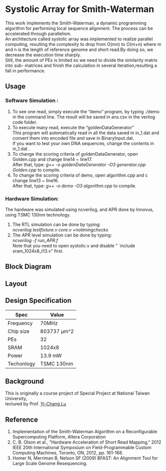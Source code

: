 # Systolic Array for Smith-Waterman
This work implements the Smith-Waterman, a dynamic programming algorithm for performing local sequence alignment. The process can be accelerated through parallelism.  
An architecture called systolic array was implemented to realize parallel computing, resulting the complexity to drop from O(mn) to O(m+n) where m and n is the length of reference genome and short read.By doing so, we decrease the execution time sharply.  
Still, the amount of PEs is limited so we need to divide the similarity matrix into sub- matrices and finish the calculation in several iteration,resulting a fall in performance.  

## Usage
### Software Simulation : 
1. To see one read, simply execute the “demo” program, by typing ./demo in the command line.
The result will be saved in ans.csv in the verilog code folder.
2. To execute many read, execute the “goldenDataGenerator”  
This program will automatically read in all the data saved in in_1.dat and convert them into encoded file and save in BinaryInput.dat.  
If you want to test your own DNA sequences, change the contents in in_1.dat .   
3. To change the scoring criteria of goldenDataGenerator, open Golden.cpp and change line14 ~ line17.  
After that, type: _g++ -o goldenDataGenerator -O3 generator.cpp Golden.cpp_ to compile. 
4. To change the scoring criteria of demo, open algorithm.cpp and c change line13 ~ line16.   
After that, type: _g++ -o demo -O3 algorithm.cpp_ to compile. 
### Hardware Simulation:
The hardware was simulated using ncverilog, and APR done by Innovus, using TSMC 130nm technology.  
1. The RTL simulation can be done by typing:  
_ncverilog testfixture.v core.v +notimingchecks_
2. The APR level simulation can be done by typing:  
_ncverilog -f run_APR.f_  
Note that you need to open systolic.v and disable “ \`include sram_1024x8_t13.v” first. 

## Block Diagram

## Layout
## Design Specification
|   Spec   |  Value   |
|-----------|---|
| Frequency | 70MHz  |
| Chip size |  803737 µm^2  |
| PEs | 32  |
| SRAM | 1024x8  |
|  Power    |  13.9 mW |
|  Techonlogy | TSMC 130nm |
## Background
This is originally a course project of Special Project at National Taiwan University,  
lectured by Prof. [Yi-Chang Lu](http://www.ee.ntu.edu.tw/profile?id=709)  
## Reference
1. Implementation of the Smith-Waterman Algorithm on a Reconfigurable Supercomputing Platform, Altera Corporation  
2. C. B. Olson et al., "Hardware Acceleration of Short Read Mapping," 2012 IEEE 20th International Symposium on Field-Programmable Custom Computing Machines, Toronto, ON, 2012, pp. 161-168.  
3. Homer N, Merriman B, Nelson SF (2009) BFAST: An Alignment Tool for Large Scale Genome Resequencing.
